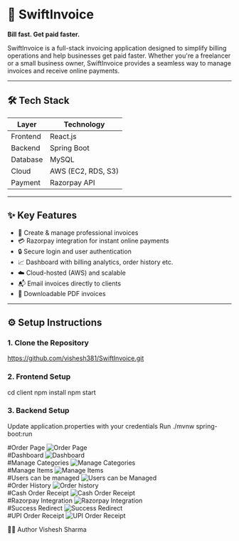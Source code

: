 # 🚀 SwiftInvoice  
**Bill fast. Get paid faster.**

SwiftInvoice is a full-stack invoicing application designed to simplify billing operations and help businesses get paid faster. Whether you're a freelancer or a small business owner, SwiftInvoice provides a seamless way to manage invoices and receive online payments.

---

## 🛠️ Tech Stack

| Layer        | Technology       |
|--------------|------------------|
| Frontend     | React.js         |
| Backend      | Spring Boot      |
| Database     | MySQL            |
| Cloud        | AWS (EC2, RDS, S3) |
| Payment      | Razorpay API     |

---

## ✨ Key Features

- 📄 Create & manage professional invoices  
- 💳 Razorpay integration for instant online payments  
- 🔒 Secure login and user authentication  
- 📈 Dashboard with billing analytics, order history etc.
- ☁️ Cloud-hosted (AWS) and scalable  
- 📬 Email invoices directly to clients  
- 🧾 Downloadable PDF invoices  

---
## ⚙️ Setup Instructions

### 1. Clone the Repository
https://github.com/vishesh381/SwiftInvoice.git

### 2. Frontend Setup
cd client
npm install
npm start

### 3. Backend Setup
Update application.properties with your credentials
Run ./mvnw spring-boot:run  

#Order Page
![Order Page](https://github.com/user-attachments/assets/09557595-6709-4054-b1c1-501d9bb804a0)  
#Dashboard
![Dashboard](https://github.com/user-attachments/assets/a51c6dc1-b862-4fba-b3b6-1f9ccd4fdd82)  
#Manage Categories
![Manage Categories](https://github.com/user-attachments/assets/781b2566-3123-4c7b-be98-96e687ffd43d)  
#Manage Items
![Manage Items](https://github.com/user-attachments/assets/cc81b4fc-1528-44c5-9c4f-0bcda2831333)  
#Users can be managed
![Users can be Managed](https://github.com/user-attachments/assets/ddbb4d0d-88e4-4599-9af2-16c026afd285)  
#Order History
![Order history](https://github.com/user-attachments/assets/88f49ce5-09f1-4e28-a3d6-37fc514b25df)  
#Cash Order Receipt
![Cash Order Receipt](https://github.com/user-attachments/assets/d3197aac-34c6-4e43-b714-66cff805ef90)  
#Razorpay Integration
![Razorpay Integration](https://github.com/user-attachments/assets/b82ef09e-7b92-4504-9fe4-098bdb1aebd8)  
#Success Redirect
![Success Redirect](https://github.com/user-attachments/assets/a2d9ce9c-909c-4f9d-b222-523e5a42cb09)  
#UPI Order Receipt
![UPI Order Receipt](https://github.com/user-attachments/assets/19307814-ff81-48e8-b1b0-250a83d65a76)


🧑‍💻 Author
Vishesh Sharma


